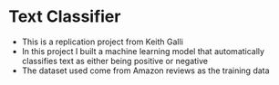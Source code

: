 # Text Classifier
- This is a replication project from Keith Galli
- In this project I built a machine learning model that automatically classifies text as either being positive or negative 
- The dataset used come from Amazon reviews as the training data
